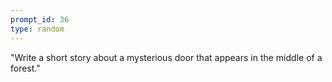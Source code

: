 ```yaml
---
prompt_id: 36
type: random
---
```


"Write a short story about a mysterious door that appears in the middle of a forest."
